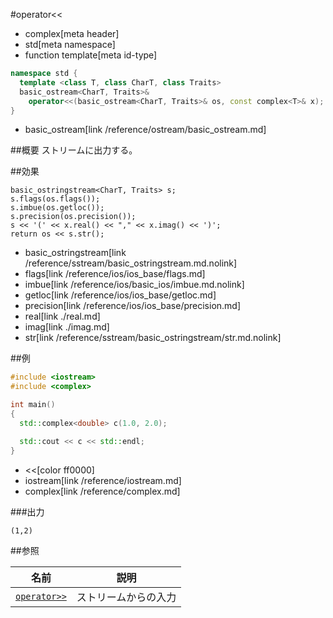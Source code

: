 #operator<<
* complex[meta header]
* std[meta namespace]
* function template[meta id-type]

```cpp
namespace std {
  template <class T, class CharT, class Traits>
  basic_ostream<CharT, Traits>&
    operator<<(basic_ostream<CharT, Traits>& os, const complex<T>& x);
}
```
* basic_ostream[link /reference/ostream/basic_ostream.md]

##概要
ストリームに出力する。


##効果
```
basic_ostringstream<CharT, Traits> s;
s.flags(os.flags());
s.imbue(os.getloc());
s.precision(os.precision());
s << '(' << x.real() << "," << x.imag() << ')';
return os << s.str();
```
* basic_ostringstream[link /reference/sstream/basic_ostringstream.md.nolink]
* flags[link /reference/ios/ios_base/flags.md]
* imbue[link /reference/ios/basic_ios/imbue.md.nolink]
* getloc[link /reference/ios/ios_base/getloc.md]
* precision[link /reference/ios/ios_base/precision.md]
* real[link ./real.md]
* imag[link ./imag.md]
* str[link /reference/sstream/basic_ostringstream/str.md.nolink]


##例
```cpp
#include <iostream>
#include <complex>

int main()
{
  std::complex<double> c(1.0, 2.0);

  std::cout << c << std::endl;
}
```
* <<[color ff0000]
* iostream[link /reference/iostream.md]
* complex[link /reference/complex.md]

###出力
```
(1,2)
```


##参照

| 名前                          | 説明                 |
|-------------------------------|----------------------|
| [`operator>>`](op_istream.md) | ストリームからの入力 |

